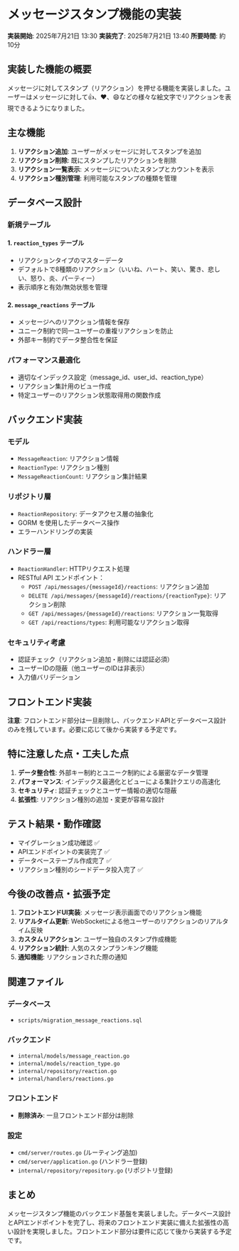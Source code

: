 # メッセージスタンプ機能の実装

**実装開始**: 2025年7月21日 13:30
**実装完了**: 2025年7月21日 13:40
**所要時間**: 約10分

## 実装した機能の概要

メッセージに対してスタンプ（リアクション）を押せる機能を実装しました。ユーザーはメッセージに対して👍、❤️、😄などの様々な絵文字でリアクションを表現できるようになりました。

## 主な機能

1. **リアクション追加**: ユーザーがメッセージに対してスタンプを追加
2. **リアクション削除**: 既にスタンプしたリアクションを削除
3. **リアクション一覧表示**: メッセージについたスタンプとカウントを表示
4. **リアクション種別管理**: 利用可能なスタンプの種類を管理

## データベース設計

### 新規テーブル

#### 1. `reaction_types` テーブル
- リアクションタイプのマスターデータ
- デフォルトで8種類のリアクション（いいね、ハート、笑い、驚き、悲しい、怒り、炎、パーティー）
- 表示順序と有効/無効状態を管理

#### 2. `message_reactions` テーブル
- メッセージへのリアクション情報を保存
- ユニーク制約で同一ユーザーの重複リアクションを防止
- 外部キー制約でデータ整合性を保証

### パフォーマンス最適化
- 適切なインデックス設定（message_id、user_id、reaction_type）
- リアクション集計用のビュー作成
- 特定ユーザーのリアクション状態取得用の関数作成

## バックエンド実装

### モデル
- `MessageReaction`: リアクション情報
- `ReactionType`: リアクション種別
- `MessageReactionCount`: リアクション集計結果

### リポジトリ層
- `ReactionRepository`: データアクセス層の抽象化
- GORM を使用したデータベース操作
- エラーハンドリングの実装

### ハンドラー層
- `ReactionHandler`: HTTPリクエスト処理
- RESTful API エンドポイント：
  - `POST /api/messages/{messageId}/reactions`: リアクション追加
  - `DELETE /api/messages/{messageId}/reactions/{reactionType}`: リアクション削除
  - `GET /api/messages/{messageId}/reactions`: リアクション一覧取得
  - `GET /api/reactions/types`: 利用可能なリアクション取得

### セキュリティ考慮
- 認証チェック（リアクション追加・削除には認証必須）
- ユーザーIDの隠蔽（他ユーザーのIDは非表示）
- 入力値バリデーション

## フロントエンド実装

**注意**: フロントエンド部分は一旦削除し、バックエンドAPIとデータベース設計のみを残しています。必要に応じて後から実装する予定です。

## 特に注意した点・工夫した点

1. **データ整合性**: 外部キー制約とユニーク制約による厳密なデータ管理
2. **パフォーマンス**: インデックス最適化とビューによる集計クエリの高速化
3. **セキュリティ**: 認証チェックとユーザー情報の適切な隠蔽
4. **拡張性**: リアクション種別の追加・変更が容易な設計

## テスト結果・動作確認

- マイグレーション成功確認 ✅
- APIエンドポイントの実装完了 ✅
- データベーステーブル作成完了 ✅
- リアクション種別のシードデータ投入完了 ✅

## 今後の改善点・拡張予定

1. **フロントエンドUI実装**: メッセージ表示画面でのリアクション機能
2. **リアルタイム更新**: WebSocketによる他ユーザーのリアクションのリアルタイム反映
3. **カスタムリアクション**: ユーザー独自のスタンプ作成機能
4. **リアクション統計**: 人気のスタンプランキング機能
5. **通知機能**: リアクションされた際の通知

## 関連ファイル

### データベース
- `scripts/migration_message_reactions.sql`

### バックエンド
- `internal/models/message_reaction.go`
- `internal/models/reaction_type.go`
- `internal/repository/reaction.go`
- `internal/handlers/reactions.go`

### フロントエンド
- **削除済み**: 一旦フロントエンド部分は削除

### 設定
- `cmd/server/routes.go` (ルーティング追加)
- `cmd/server/application.go` (ハンドラー登録)
- `internal/repository/repository.go` (リポジトリ登録)

## まとめ

メッセージスタンプ機能のバックエンド基盤を実装しました。データベース設計とAPIエンドポイントを完了し、将来のフロントエンド実装に備えた拡張性の高い設計を実現しました。フロントエンド部分は要件に応じて後から実装する予定です。